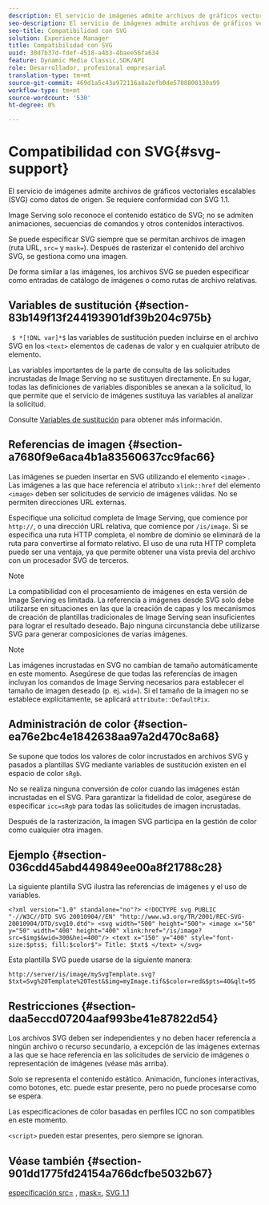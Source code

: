 ```yaml
---
description: El servicio de imágenes admite archivos de gráficos vectoriales escalables (SVG) como datos de origen. Se requiere conformidad con SVG 1.1.
seo-description: El servicio de imágenes admite archivos de gráficos vectoriales escalables (SVG) como datos de origen. Se requiere conformidad con SVG 1.1.
seo-title: Compatibilidad con SVG
solution: Experience Manager
title: Compatibilidad con SVG
uuid: 30d7b37d-fdef-4518-a4b3-4baee56fa634
feature: Dynamic Media Classic,SDK/API
role: Desarrollador, profesional empresarial
translation-type: tm+mt
source-git-commit: 469d1a5c43a972116a8a2efb0de5708800130a99
workflow-type: tm+mt
source-wordcount: '530'
ht-degree: 0%

---
```



# Compatibilidad con SVG{#svg-support}

El servicio de imágenes admite archivos de gráficos vectoriales escalables (SVG) como datos de origen. Se requiere conformidad con SVG 1.1.

Image Serving solo reconoce el contenido estático de SVG; no se admiten animaciones, secuencias de comandos y otros contenidos interactivos.

Se puede especificar SVG siempre que se permitan archivos de imagen (ruta URL, `src=` y `mask=`). Después de rasterizar el contenido del archivo SVG, se gestiona como una imagen.

De forma similar a las imágenes, los archivos SVG se pueden especificar como entradas de catálogo de imágenes o como rutas de archivo relativas.

## Variables de sustitución {#section-83b149f13f244193901df39b204c975b}

` $ *[!DNL var]*$` las variables de sustitución pueden incluirse en el archivo SVG en los  `<text>` elementos de cadenas de valor y en cualquier atributo de elemento.

Las variables importantes de la parte de consulta de las solicitudes incrustadas de Image Serving no se sustituyen directamente. En su lugar, todas las definiciones de variables disponibles se anexan a la solicitud, lo que permite que el servicio de imágenes sustituya las variables al analizar la solicitud.

Consulte [Variables de sustitución](../../../../../is-api/http-ref/image-serving-api-ref/c-http-protocol-reference/c-syntax-and-features/r-is-http-substitution-variables.md#reference-90dc01aba44940e4acdd0c6476e7aa5a) para obtener más información.

## Referencias de imagen {#section-a7680f9e6aca4b1a83560637cc9fac66}

Las imágenes se pueden insertar en SVG utilizando el elemento `<image>` . Las imágenes a las que hace referencia el atributo `xlink::href` del elemento `<image>` deben ser solicitudes de servicio de imágenes válidas. No se permiten direcciones URL externas.

Especifique una solicitud completa de Image Serving, que comience por `http://`, o una dirección URL relativa, que comience por `/is/image`. Si se especifica una ruta HTTP completa, el nombre de dominio se eliminará de la ruta para convertirse al formato relativo. El uso de una ruta HTTP completa puede ser una ventaja, ya que permite obtener una vista previa del archivo con un procesador SVG de terceros.

>[!NOTE]
>
>La compatibilidad con el procesamiento de imágenes en esta versión de Image Serving es limitada. La referencia a imágenes desde SVG solo debe utilizarse en situaciones en las que la creación de capas y los mecanismos de creación de plantillas tradicionales de Image Serving sean insuficientes para lograr el resultado deseado. Bajo ninguna circunstancia debe utilizarse SVG para generar composiciones de varias imágenes.

>[!NOTE]
>
>Las imágenes incrustadas en SVG no cambian de tamaño automáticamente en este momento. Asegúrese de que todas las referencias de imagen incluyan los comandos de Image Serving necesarios para establecer el tamaño de imagen deseado (p. ej. `wid=`). Si el tamaño de la imagen no se establece explícitamente, se aplicará `attribute::DefaultPix`.

## Administración de color {#section-ea76e2bc4e1842638aa97a2d470c8a68}

Se supone que todos los valores de color incrustados en archivos SVG y pasados a plantillas SVG mediante variables de sustitución existen en el espacio de color `sRgb`.

No se realiza ninguna conversión de color cuando las imágenes están incrustadas en el SVG. Para garantizar la fidelidad de color, asegúrese de especificar `icc=sRgb` para todas las solicitudes de imagen incrustadas.

Después de la rasterización, la imagen SVG participa en la gestión de color como cualquier otra imagen.

## Ejemplo {#section-036cdd45abd449849ee00a8f21788c28}

La siguiente plantilla SVG ilustra las referencias de imágenes y el uso de variables.

`<?xml version="1.0" standalone="no"?> <!DOCTYPE svg PUBLIC "-//W3C//DTD SVG 20010904//EN" "http://www.w3.org/TR/2001/REC-SVG-20010904/DTD/svg10.dtd"> <svg width="500" height="500"> <image x="50" y="50" width="400" height="400" xlink:href="/is/image?src=$img$&wid=300&hei=400"/> <text x="150" y="400" style="font-size:$pts$; fill:$color$"> Title: $txt$ </text> </svg>`

Esta plantilla SVG puede usarse de la siguiente manera:

`http://server/is/image/mySvgTemplate.svg?$txt=Svg%20Template%20Test&$img=myImage.tif&$color=red&$pts=40&qlt=95`

## Restricciones {#section-daa5eccd07204aaf993be41e87822d54}

Los archivos SVG deben ser independientes y no deben hacer referencia a ningún archivo o recurso secundario, a excepción de las imágenes externas a las que se hace referencia en las solicitudes de servicio de imágenes o representación de imágenes (véase más arriba).

Solo se representa el contenido estático. Animación, funciones interactivas, como botones, etc. puede estar presente, pero no puede procesarse como se espera.

Las especificaciones de color basadas en perfiles ICC no son compatibles en este momento.

`<script>` pueden estar presentes, pero siempre se ignoran.

## Véase también {#section-901dd1775fd24154a766dcfbe5032b67}

[especificación src=](../../../../../is-api/http-ref/image-serving-api-ref/c-http-protocol-reference/c-command-reference/r-src.md#reference-f6506637778c4c69bf106a7924a91ab1) ,  [mask=](../../../../../is-api/http-ref/image-serving-api-ref/c-http-protocol-reference/c-command-reference/r-mask.md#reference-922254e027404fb890b850e2723ee06e),  [SVG 1.1](http://www.w3.org/TR/SVG11/)
